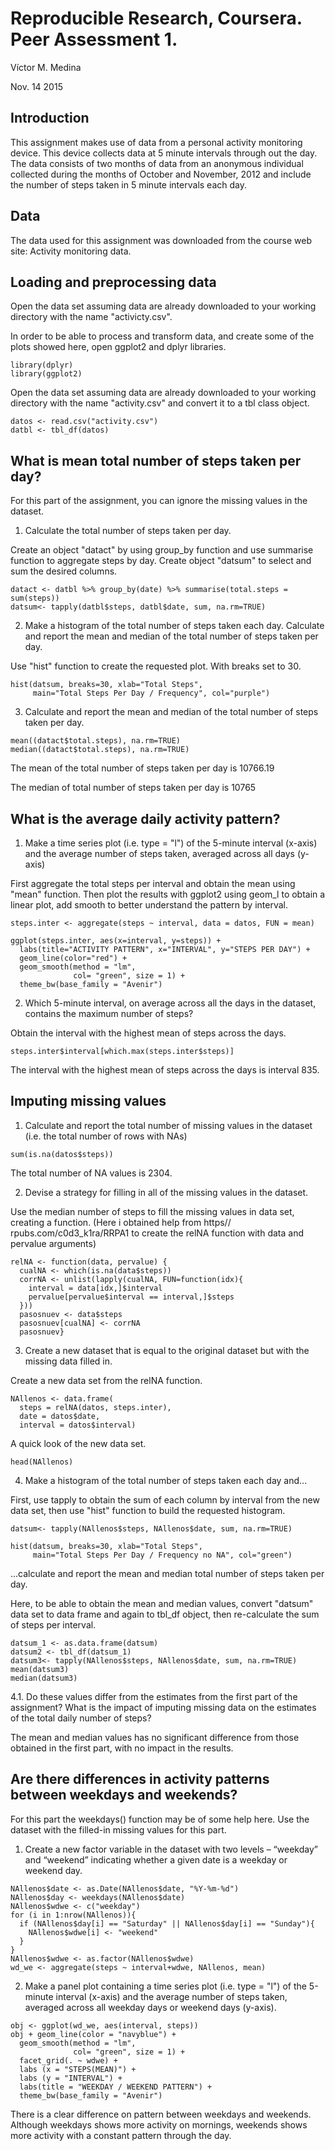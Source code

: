 Reproducible Research, Coursera. Peer Assessment 1.
====================================================

Víctor M. Medina

Nov. 14 2015

## Introduction
This assignment makes use of data from a personal activity monitoring device. This device collects data at 5 minute intervals through out the day. The data consists of two months of data from an anonymous individual collected during the months of October and November, 2012 and include the number of steps taken in 5 minute intervals each day.

## Data

The data used for this assignment was downloaded from the course web site:
Activity monitoring data.

## Loading and preprocessing data
Open the data set assuming data are already downloaded to your working directory with the name "activicty.csv".

In order to be able to process and transform data, and create some of the plots showed here, open ggplot2 and dplyr libraries.

```{r}
library(dplyr)
library(ggplot2)
```

Open the data set assuming data are already downloaded to your working directory with the name "activity.csv" and convert it to a tbl class object.

```{r}
datos <- read.csv("activity.csv")
datbl <- tbl_df(datos)
```

## What is mean total number of steps taken per day?

For this part of the assignment, you can ignore the missing values in the dataset.

1. Calculate the total number of steps taken per day. 

Create an object "datact" by using group_by function and use summarise function to aggregate steps by day. Create object "datsum" to select and sum the desired columns.

```{r}
datact <- datbl %>% group_by(date) %>% summarise(total.steps = sum(steps))
datsum<- tapply(datbl$steps, datbl$date, sum, na.rm=TRUE)
```


2. Make a histogram of the total number of steps taken each day.
Calculate and report the mean and median of the total number of steps taken per day.

Use "hist" function to create the requested plot. With breaks set to 30.

```{r}
hist(datsum, breaks=30, xlab="Total Steps", 
     main="Total Steps Per Day / Frequency", col="purple")
```

3. Calculate and report the mean and median of the total number of steps taken per day.

```{r}
mean((datact$total.steps), na.rm=TRUE)
median((datact$total.steps), na.rm=TRUE)
```

The mean of the total number of steps taken per day is 10766.19

The median of total number of steps taken per day is 10765


## What is the average daily activity pattern?

1. Make a time series plot (i.e. type = "l") of the 5-minute interval (x-axis) and the average number of steps taken, averaged across all days (y-axis)

First aggregate the total steps per interval and obtain the mean using "mean" function. Then plot the results with ggplot2 using geom_l to obtain a linear plot, add smooth to better understand the pattern by interval.

```{r}
steps.inter <- aggregate(steps ~ interval, data = datos, FUN = mean)

ggplot(steps.inter, aes(x=interval, y=steps)) +   
  labs(title="ACTIVITY PATTERN", x="INTERVAL", y="STEPS PER DAY") +
  geom_line(color="red") +
  geom_smooth(method = "lm", 
              col= "green", size = 1) +
  theme_bw(base_family = "Avenir")
```

2. Which 5-minute interval, on average across all the days in the dataset, contains the maximum number of steps?

Obtain the interval with the highest mean of steps across the days.

```{r}
steps.inter$interval[which.max(steps.inter$steps)]
```

The interval with the highest mean of steps across the days is interval 835.

## Imputing missing values

1. Calculate and report the total number of missing values in the dataset (i.e. the total number of rows with NAs)

```{r}
sum(is.na(datos$steps))
```

The total number of NA values is 2304.

2. Devise a strategy for filling in all of the missing values in the dataset.

Use the median number of steps to fill the missing values in data set, creating a function. (Here i obtained help from https// rpubs.com/c0d3_k1ra/RRPA1 to create the relNA function with data and pervalue arguments)
```{r}
relNA <- function(data, pervalue) {
  cualNA <- which(is.na(data$steps))
  corrNA <- unlist(lapply(cualNA, FUN=function(idx){
    interval = data[idx,]$interval
    pervalue[pervalue$interval == interval,]$steps
  }))
  pasosnuev <- data$steps
  pasosnuev[cualNA] <- corrNA
  pasosnuev}
```

3. Create a new dataset that is equal to the original dataset but with the missing data filled in.

Create a new data set from the relNA function.

```{r}
NAllenos <- data.frame(  
  steps = relNA(datos, steps.inter),  
  date = datos$date,  
  interval = datos$interval)
```

A quick look of the new data set.
```{r}
head(NAllenos)
```


4. Make a histogram of the total number of steps taken each day and...

First, use tapply to obtain the sum of each column by interval from the new data set, then use "hist" function to build the requested histogram.

```{r}
datsum<- tapply(NAllenos$steps, NAllenos$date, sum, na.rm=TRUE)

hist(datsum, breaks=30, xlab="Total Steps", 
     main="Total Steps Per Day / Frequency no NA", col="green")
```

...calculate and report the mean and median total number of steps taken per day. 

Here, to be able to obtain the mean and median values, convert "datsum" data set to data frame and again to tbl_df object, then re-calculate the sum of steps per interval.

```{r}
datsum_1 <- as.data.frame(datsum)
datsum2 <- tbl_df(datsum_1)
datsum3<- tapply(NAllenos$steps, NAllenos$date, sum, na.rm=TRUE)
mean(datsum3)
median(datsum3)
```

4.1. Do these values differ from the estimates from the first part of the assignment? What is the impact of imputing missing data on the estimates of the total daily number of steps?

The mean and median values has no significant difference from those obtained in the first part, with no impact in the results.

## Are there differences in activity patterns between weekdays and weekends? 

For this part the weekdays() function may be of some help here. Use the dataset with the filled-in missing values for this part.

1. Create a new factor variable in the dataset with two levels – “weekday” and “weekend” indicating whether a given date is a weekday or weekend day.


```{r}
NAllenos$date <- as.Date(NAllenos$date, "%Y-%m-%d")
NAllenos$day <- weekdays(NAllenos$date)
NAllenos$wdwe <- c("weekday")
for (i in 1:nrow(NAllenos)){
  if (NAllenos$day[i] == "Saturday" || NAllenos$day[i] == "Sunday"){
    NAllenos$wdwe[i] <- "weekend"
  }
}
NAllenos$wdwe <- as.factor(NAllenos$wdwe)
wd_we <- aggregate(steps ~ interval+wdwe, NAllenos, mean)
```

2. Make a panel plot containing a time series plot (i.e. type = "l") of the 5-minute interval (x-axis) and the average number of steps taken, averaged across all weekday days or weekend days (y-axis). 

```{r}
obj <- ggplot(wd_we, aes(interval, steps))
obj + geom_line(color = "navyblue") +
  geom_smooth(method = "lm", 
              col= "green", size = 1) +
  facet_grid(. ~ wdwe) +
  labs (x = "STEPS(MEAN)") +
  labs (y = "INTERVAL") +
  labs(title = "WEEKDAY / WEEKEND PATTERN") +
  theme_bw(base_family = "Avenir") 
```

There is a clear difference on pattern between weekdays and weekends. Although weekdays shows more activity on mornings, weekends shows more activity with a constant pattern through the day.
